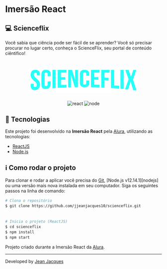 # Imersão React

## 💻 Scienceflix

Você sabia que ciência pode ser fácil de se aprender? Você só precisar procurar no lugar certo, conheça o ScienceFlix, seu portal de conteúdo ciêntifico!


<h1 align="center">
    <img style="width:70%" alt="lucasflix" src="https://raw.githubusercontent.com/jjeanjacques10/scienceflix/master/src/assets/img/logo.png" />
    <br>
</h1>

<p align="center">
    <img alt="react" src="https://img.shields.io/badge/react-v17.0.0-blue" />
    <img alt="node" src="https://img.shields.io/badge/node-v12.14.1-brightgreen" />
</p>

## :rocket: Tecnologias

Este projeto foi desenvolvido na **Imersão React** pela [Alura](https://www.alura.com.br/), utilizando as tecnologias: 

-  [ReactJS](https://reactjs.org/)
-  [Node.js](nodejs)


## :information_source: Como rodar o projeto

Para clonar e rodar a aplicar você precisa do [Git](https://git-scm.com), [Node.js v12.14.1][nodejs] ou uma versão mais nova instalada em seu computador. Siga os seguintes passos na linha de comando:

```bash
# Clona o repositório
$ git clone https://github.com/jjeanjacques10/scienceflix.git


# Inicia o projeto (ReactJS)
$ cd scienceflix
$ npm install
$ npm start
```


Projeto criado durante a Imersão React da [Alura](https://www.alura.com.br/).

---

Developed by [Jean Jacques](https://github.com/jjeanjacques10) 
